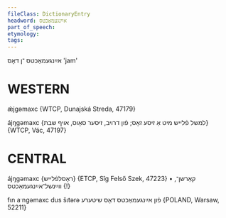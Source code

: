 ```yaml
---
fileClass: DictionaryEntry
headword: אײַנגעמאַכטס
part_of_speech: 
etymology: 
tags: 
---
```

אײַנגעמאַכטס
־ן
דאָס
'jam'

WESTERN
========

ǽjgəmaxc {WTCP, Dunajská Streda, 47179}

ájŋgəmaxc {למשל פֿלייש מיט אַ זיסע זאָס; פֿון דרויב, זיסער סאָוס, אויף שבת} {WTCP, Vác, 47197}

CENTRAL
========

ájŋgəmaxc {ראָסלפֿלייש} {ETCP, Sîg Felső Szek, 47223}
	•	קאַרשן־, ווײַנשל־אײַנגעמאַכטס {!}

fɩn aˑngəmaxc dus šɩtərə פֿון אײַנגעמאַכטס דאָס שיטערע {POLAND, Warsaw, 52211}
